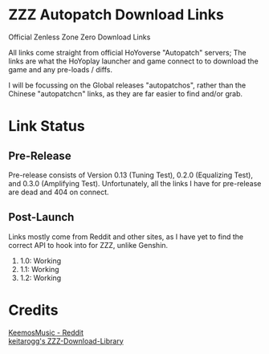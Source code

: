 # ZZZ Autopatch Download Links
Official Zenless Zone Zero Download Links

All links come straight from official HoYoverse "Autopatch" servers; The links are what the HoYoplay launcher and game connect to to download the game and any pre-loads / diffs. 

I will be focussing on the Global releases "autopatchos", rather than the Chinese "autopatchcn" links, as they are far easier to find and/or grab.

# Link Status
## Pre-Release
Pre-release consists of Version 0.13 (Tuning Test), 0.2.0 (Equalizing Test), and 0.3.0 (Amplifying Test). 
Unfortunately, all the links I have for pre-release are dead and 404 on connect.

## Post-Launch
Links mostly come from Reddit and other sites, as I have yet to find the correct API to hook into for ZZZ, unlike Genshin.

1. 1.0: Working
2. 1.1: Working
3. 1.2: Working

# Credits
[KeemosMusic - Reddit](https://www.reddit.com/user/KeemosMusic/search/?q=Direct)<br>
[keitarogg's ZZZ-Download-Library](https://github.com/keitarogg/ZZZ-Download-Library/tree/master)